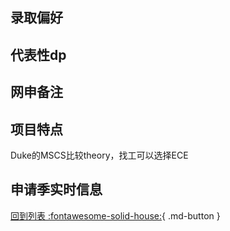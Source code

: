 ## 录取偏好

## 代表性dp

## 网申备注

## 项目特点
Duke的MSCS比较theory，找工可以选择ECE
## 申请季实时信息

[回到列表 :fontawesome-solid-house:](选校梯度.md){ .md-button }
